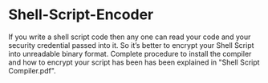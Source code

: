 # Shell-Script-Encoder
If you write a shell script code then any one can read your code and your security credential passed into it. So it’s better to encrypt your Shell Script into unreadable binary format.
Complete procedure to install the compiler and how to encrypt your script has been has been explained in "Shell Script Compiler.pdf". 

